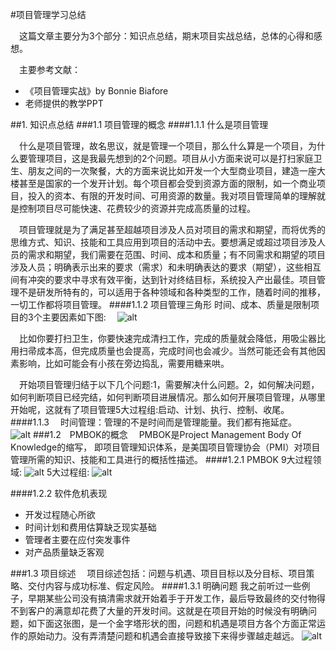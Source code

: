 #项目管理学习总结
　

　这篇文章主要分为3个部分：知识点总结，期末项目实战总结，总体的心得和感想。

　主要参考文献：

- 《项目管理实战》by Bonnie Biafore
-  老师提供的教学PPT

##1. 知识点总结
###1.1 项目管理的概念
####1.1.1 什么是项目管理
	
　什么是项目管理，故名思议，就是管理一个项目，那么什么算是一个项目，为什么要管理项目，这是我最先想到的2个问题。项目从小方面来说可以是打扫家庭卫生、朋友之间的一次聚餐，大的方面来说比如开发一个大型商业项目，建造一座大楼甚至是国家的一个发开计划。每个项目都会受到资源方面的限制，如一个商业项目，投入的资本、有限的开发时间、可用资源的数量。我对项目管理简单的理解就是控制项目尽可能快速、花费较少的资源并完成高质量的过程。

　项目管理就是为了满足甚至超越项目涉及人员对项目的需求和期望，而将优秀的思维方式、知识、技能和工具应用到项目的活动中去。要想满足或超过项目涉及人员的需求和期望，我们需要在范围、时间、成本和质量；有不同需求和期望的项目涉及人员；明确表示出来的要求（需求）和未明确表达的要求（期望），这些相互间有冲突的要求中寻求有效平衡，达到针对终结目标，系统投入产出最佳。项目管理不是研发所特有的，可以适用于各种领域和各种类型的工作，随着时间的推移，一切工作都将项目管理。
####1.1.2 项目管理三角形
时间、成本、质量是限制项目的3个主要因素如下图:
　![alt](https://blog.gintoki.cn/content/images/md_img/pm_triangle.jpg)

　比如你要打扫卫生，你要快速完成清扫工作，完成的质量就会降低，用吸尘器比用扫帚成本高，但完成质量也会提高，完成时间也会减少。当然可能还会有其他因素影响，比如可能会有小孩在旁边捣乱，需要用糖来哄。

　开始项目管理归结于以下几个问题:1，需要解决什么问题。2，如何解决问题，如何判断项目已经完结，如何判断项目进展情况。那么如何开展项目管理，从哪里开始呢，这就有了项目管理5大过程组:启动、计划、执行、控制、收尾。
####1.1.3
　时间管理：管理的不是时间而是管理能量。我们都有拖延症。
　![alt](https://blog.gintoki.cn/content/images/md_img/pm_time.jpg)
###1.2　PMBOK的概念
　PMBOK是Project Management Body Of Knowledge的缩写， 即项目管理知识体系，是美国项目管理协会（PMI）对项目管理所需的知识、技能和工具进行的概括性描述。
####1.2.1 PMBOK
9大过程领域:
![alt](https://blog.gintoki.cn/content/images/md_img/pm_pmbok1.jpg)
5大过程组:
![alt](https://blog.gintoki.cn/content/images/md_img/pm_pmbok2.jpg)

####1.2.2 软件危机表现
- 开发过程随心所欲
- 时间计划和费用估算缺乏现实基础
- 管理者主要在应付突发事件
- 对产品质量缺乏客观

###1.3 项目综述
　项目综述包括：问题与机遇、项目目标以及分目标、项目策略、交付内容与成功标准、假定风险。
####1.3.1 明确问题
我之前听过一些例子，早期某些公司没有搞清需求就开始着手于开发工作，最后导致最终的交付物得不到客户的满意却花费了大量的开发时间。这就是在项目开始的时候没有明确问题，如下面这张图，是一个金字塔形状的图，问题和机遇是项目方各个方面正常运作的原始动力。没有弄清楚问题和机遇会直接导致接下来得步骤越走越远。
 ![alt](https://blog.gintoki.cn/content/images/md_img/pm_t1.jpg)
 
 
